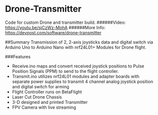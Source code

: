 # Drone-Transmitter
Code for custom Drone and transmitter build.
######Video: https://youtu.be/sjCzWz-MohA
######More Info: https://devpost.com/software/drone-transmitter


##Summary
Transmission of 2, 2-axis joysticks data and digital switch via Arduino Uno to Arduino Nano with nrf24L01+ Modules for Drone flight.

###Features
* Receive.ino maps and convert received joystick positions to Pulse Position Signals (PPM) to send to the flight controller.
* Transmit.ino utilizes nrf24L01 modules and adapter boards with separate power supplies to transmit 4 channel analog joystick position and digital switch for arming
* Flight Controller runs on BetaFlight 
* Laser Cut Drone Chassis
* 3-D designed and printed Transmitter
* FPV Camera with live streaming


